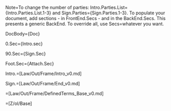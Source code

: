 Note=To change the number of parties: Intro.Parties.List={Intro.Parties.List.1-3} and Sign.Parties={Sign.Parties.1-3}.  To populate your document, add sections - in FrontEnd.Secs - and in the BackEnd.Secs.  This presents a generic BackEnd.  To override all, use Secs=whatever you want.

DocBody={Doc}

0.Sec={Intro.sec}<br>

90.Sec={Sign.Sec}

Foot.Sec={Attach.Sec}

Intro.=[Law/Out/Frame/Intro_v0.md]

Sign.=[Law/Out/Frame/End_v0.md]

=[Law/Out/Frame/DefinedTerms_Base_v0.md]
  
=[Z/ol/Base]
